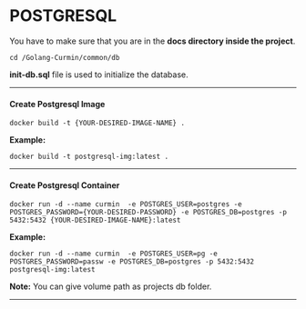 # **POSTGRESQL**

You have to make sure that you are in the **docs directory inside the project**.

`cd /Golang-Curmin/common/db`

**init-db.sql** file is used to initialize the database.

---

#### **Create Postgresql Image**

`docker build -t {YOUR-DESIRED-IMAGE-NAME} .`

**Example:**

`docker build -t postgresql-img:latest .`

---

#### **Create Postgresql Container**

`docker run -d --name curmin  -e POSTGRES_USER=postgres -e POSTGRES_PASSWORD={YOUR-DESIRED-PASSWORD} -e POSTGRES_DB=postgres -p 5432:5432 {YOUR-DESIRED-IMAGE-NAME}:latest`

**Example:**

`docker run -d --name curmin  -e POSTGRES_USER=pg -e POSTGRES_PASSWORD=passw -e POSTGRES_DB=postgres -p 5432:5432 postgresql-img:latest`

**Note:** You can give volume path as projects db folder.

---
